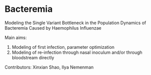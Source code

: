 Bacteremia
==========

Modeling the Single Variant Bottleneck in the Population Dynamics of Bacteremia Caused by Haemophilus Influenzae

Main aims:

1. Modeling of first infection, parameter optimization
2. Modeling of re-infection through nasal inoculum and/or through bloodstream directly

Contributors:
Xinxian Shao, Ilya Nemenman
